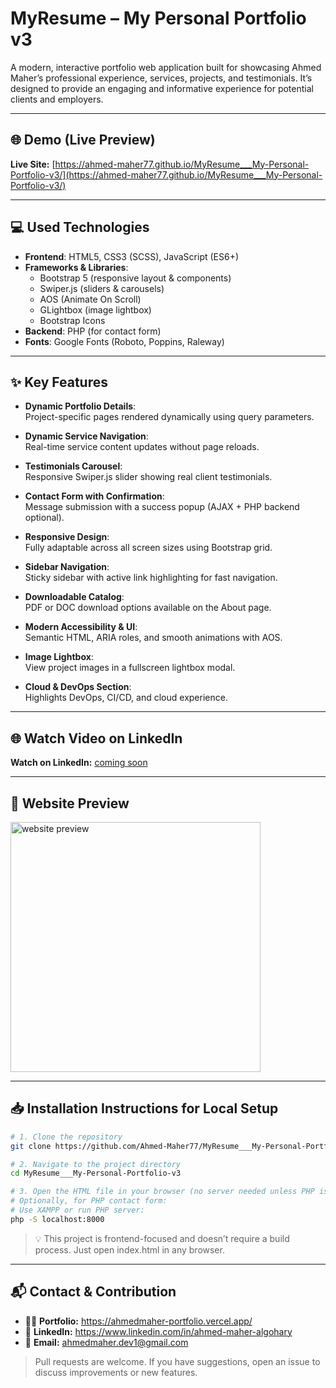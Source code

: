# MyResume – My Personal Portfolio v3

A modern, interactive portfolio web application built for showcasing Ahmed Maher’s professional experience, services, projects, and testimonials. It’s designed to provide an engaging and informative experience for potential clients and employers.

---

## 🌐 Demo (Live Preview)
**Live Site:** [https://ahmed-maher77.github.io/MyResume___My-Personal-Portfolio-v3/](https://ahmed-maher77.github.io/MyResume___My-Personal-Portfolio-v3/)

---

## 💻 Used Technologies

- **Frontend**: HTML5, CSS3 (SCSS), JavaScript (ES6+)
- **Frameworks & Libraries**:
  - Bootstrap 5 (responsive layout & components)
  - Swiper.js (sliders & carousels)
  - AOS (Animate On Scroll)
  - GLightbox (image lightbox)
  - Bootstrap Icons
- **Backend**: PHP (for contact form)
- **Fonts**: Google Fonts (Roboto, Poppins, Raleway)

---

## ✨ Key Features

- **Dynamic Portfolio Details**:  
  Project-specific pages rendered dynamically using query parameters.

- **Dynamic Service Navigation**:  
  Real-time service content updates without page reloads.

- **Testimonials Carousel**:  
  Responsive Swiper.js slider showing real client testimonials.

- **Contact Form with Confirmation**:  
  Message submission with a success popup (AJAX + PHP backend optional).

- **Responsive Design**:  
  Fully adaptable across all screen sizes using Bootstrap grid.

- **Sidebar Navigation**:  
  Sticky sidebar with active link highlighting for fast navigation.

- **Downloadable Catalog**:  
  PDF or DOC download options available on the About page.

- **Modern Accessibility & UI**:  
  Semantic HTML, ARIA roles, and smooth animations with AOS.

- **Image Lightbox**:  
  View project images in a fullscreen lightbox modal.

- **Cloud & DevOps Section**:  
  Highlights DevOps, CI/CD, and cloud experience.

---

## 🌐 Watch Video on LinkedIn
**Watch on LinkedIn:** [coming soon]()

---

## 👀 Website Preview

<a href="https://ahmed-maher77.github.io/MyResume___My-Personal-Portfolio-v3/" title="demo">
  <img src="uploaded-img-on-github-readme" alt="website preview" width="400">
</a>

---

## 📥 Installation Instructions for Local Setup

```bash
# 1. Clone the repository
git clone https://github.com/Ahmed-Maher77/MyResume___My-Personal-Portfolio-v3.git

# 2. Navigate to the project directory
cd MyResume___My-Personal-Portfolio-v3

# 3. Open the HTML file in your browser (no server needed unless PHP is used)
# Optionally, for PHP contact form:
# Use XAMPP or run PHP server:
php -S localhost:8000
```
> 💡 This project is frontend-focused and doesn’t require a build process. Just open index.html in any browser.

<hr/>

## 📬 Contact & Contribution
- 🧑‍💻 **Portfolio:** <a href="https://ahmedmaher-portfolio.vercel.app/" title="See My Portfolio">https://ahmedmaher-portfolio.vercel.app/</a>
- 🔗 **LinkedIn:** <a href="https://www.linkedin.com/in/ahmed-maher-algohary" title="Contact via LinkedIn">https://www.linkedin.com/in/ahmed-maher-algohary</a>
- 📧 **Email:** <a href="mailto:ahmedmaher.dev1@gmail.com" title="Contact via Email">ahmedmaher.dev1@gmail.com</a>

> Pull requests are welcome. If you have suggestions, open an issue to discuss improvements or new features.
